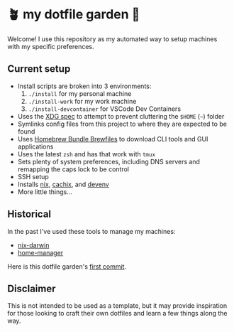 # 🪴 my dotfile garden 🌱

Welcome! I use this repository as my automated way to setup machines with my
specific preferences.

## Current setup

* Install scripts are broken into 3 environments:
  1. `./install` for my personal machine
  1. `./install-work` for my work machine
  1. `./install-devcontainer` for VSCode Dev Containers
* Uses the [XDG spec](https://wiki.archlinux.org/title/XDG_Base_Directory) to
  attempt to prevent cluttering the `$HOME` (`~`) folder
* Symlinks config files from this project to where they are expected to be found
* Uses [Homebrew Bundle Brewfiles](https://github.com/Homebrew/homebrew-bundle)
  to download CLI tools and GUI applications
* Uses the latest `zsh` and has that work with `tmux`
* Sets plenty of system preferences, including DNS servers and remapping the
  caps lock to be control
* SSH setup
* Installs [nix](https://nixos.org), [cachix](https://www.cachix.org), and
  [devenv](https://devenv.sh)
* More little things...

## Historical

In the past I've used these tools to manage my machines:

* [nix-darwin](https://github.com/LnL7/nix-darwin/)
* [home-manager](https://github.com/nix-community/home-manager)

Here is this dotfile garden's [first
commit](https://github.com/rpearce/dotfiles/commit/5f5d46a2d2d0155011a77a12076677fd769120d5).

## Disclaimer

This is not intended to be used as a template, but it may provide inspiration
for those looking to craft their own dotfiles and learn a few things along the
way.
